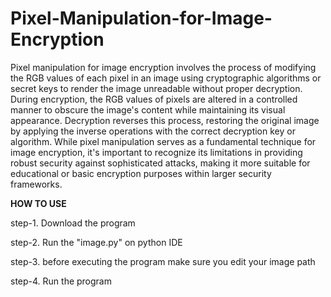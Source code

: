 # Pixel-Manipulation-for-Image-Encryption

Pixel manipulation for image encryption involves the process of modifying the RGB values of each pixel in an image using cryptographic algorithms or secret keys to render the image unreadable without proper decryption. During encryption, the RGB values of pixels are altered in a controlled manner to obscure the image's content while maintaining its visual appearance. Decryption reverses this process, restoring the original image by applying the inverse operations with the correct decryption key or algorithm. While pixel manipulation serves as a fundamental technique for image encryption, it's important to recognize its limitations in providing robust security against sophisticated attacks, making it more suitable for educational or basic encryption purposes within larger security frameworks.

**HOW TO USE**

step-1. Download the program

step-2. Run the "image.py" on python IDE

step-3. before executing the program make sure you edit your image path

step-4. Run the program
